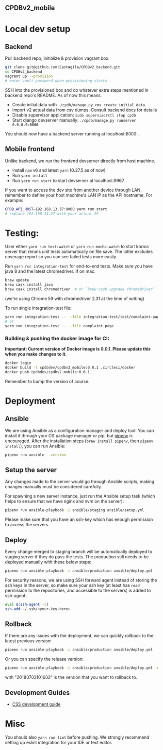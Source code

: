 CPDBv2_mobile
--

# Local dev setup

## Backend

Pull backend repo, initialize & provision vagrant box:

```bash
git clone git@github.com:EastAgile/CPDBv2_backend.git
cd CPDBv2_backend
vagrant up --provision
# enter vault password when provisioning starts
```

SSH into the provisioned box and do whatever extra steps mentioned in backend
repo's README. As of now this means:

- Create initial data with `./cpdb/manage.py cms_create_initial_data`
- Import v2 actual data from csv dumps. Consult backend docs for details
- Disable supervisor application: `sudo supervisorctl stop cpdb`
- Start django devserver manually: `./cpdb/manage.py runserver 0.0.0.0:8000`

You should now have a backend server running at localhost:8000 .

## Mobile frontend

Unlike backend, we run the frontend devserver directly from host machine.

- Install `npm` v6 and latest `yarn` (0.27.5 as of now)
- Run `yarn install`
- Run `yarn run start` to start devserver at localhost:9967

If you want to access the dev site from another device through LAN, remember
to define your host machine's LAN IP as the API hostname. For example:

```bash
CPDB_API_HOST=192.168.13.37:8000 yarn run start
# replace 192.168.13.37 with your actual IP
```

# Testing:

User either `yarn run test:watch` or `yarn run mocha-watch` to start karma
server that reruns unit tests automatically on file save. The latter excludes
coverage report so you can see failed tests more easily.

Run `yarn run integration-test` for end-to-end tests. Make sure you have java 8 and the
latest chromedriver. If on mac:

```bash
brew update
brew cask install java
brew cask install chromedriver  # or `brew cask upgrade chromedriver`
```

(we're using Chrome 59 with chromedriver 2.31 at the time of writing)

To run single integration-test file:

```bash
yarn run integration-test -- --file integration-test/test/complaint-page.spec.js  
# or
yarn run integration-test -- --file complaint-page
```

### Building & pushing the docker image for CI:

**Important: Current version of Docker image is 0.0.1. Please update this when you make changes to it.**

```bash
docker login
docker build -t cpdbdev/cpdbv2_mobile:0.0.1 .circleci/docker
docker push cpdbdev/cpdbv2_mobile:0.0.1
```

Remember to bump the version of course.

# Deployment
## Ansible
We are using Ansible as a configuration manager and deploy tool. You can install it through your OS package manager or pip, but [pipenv](https://github.com/pypa/pipenv) is encouraged.  After the installation steps (`brew install pipenv`, then `pipenv install`), you can run Ansible:
```bash
pipenv run ansible --version
```

## Setup the server
Any changes made to the server would go through Ansible scripts, making changes manually must be considered carefully. 

For spawning a new server instance, just run the Ansible setup task (which helps to ensure that we have nginx and nvm on the server):
```bash
pipenv run ansible-playbook -i ansible/staging ansible/setup.yml
```
Please make sure that you have an ssh-key which has enough permission to access the servers.

## Deploy 
Every change merged to staging branch will be automatically deployed to staging server if they do pass the tests. The production still needs to be deployed manually with these below steps:
```bash
pipenv run ansible-playbook -i ansible/production ansible/deploy.yml
```
For security reasons, we are using SSH forward agent instead of storing the ssh keys in the server, so make sure your ssh key (at least has `read` permission to the repositories, and accessible to the servers) is added to ssh-agent:
```bash
eval $(ssh-agent -c)
ssh-add ~/.ssh/<your-key-here>
```

## Rollback
If there are any issues with the deployment, we can quickly rollback to the latest previous version:
```bash
pipenv run ansible-playbook -i ansible/production ansible/deploy.yml
```
Or you can specify the release version:
```bash
pipenv run ansible-playbook -i ansible/production ansible/deploy.yml -e rollback_to="20180702101602"
```
with "20180702101602" is the version that you want to rollback to.


## Development Guides

- [CSS development guide](docs/css-development-guide.md)

# Misc

You should also `yarn run lint` before pushing. We strongly recommend setting up
eslint integration for your IDE or text editor.





